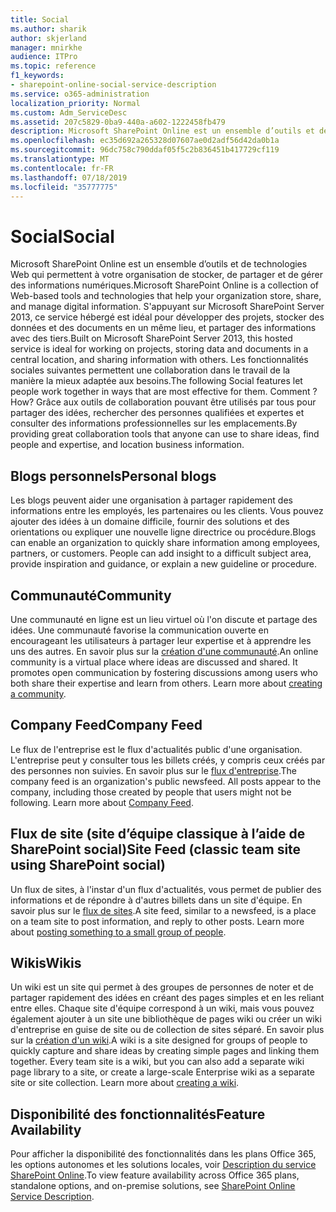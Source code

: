 ```yaml
---
title: Social
ms.author: sharik
author: skjerland
manager: mnirkhe
audience: ITPro
ms.topic: reference
f1_keywords:
- sharepoint-online-social-service-description
ms.service: o365-administration
localization_priority: Normal
ms.custom: Adm_ServiceDesc
ms.assetid: 207c5829-0ba9-440a-a602-1222458fb479
description: Microsoft SharePoint Online est un ensemble d’outils et de technologies Web qui permettent à votre organisation de stocker, de partager et de gérer des informations numériques. S'appuyant sur Microsoft SharePoint Server 2013, ce service hébergé est idéal pour développer des projets, stocker des données et des documents en un même lieu, et partager des informations avec des tiers. Les fonctionnalités sociales suivantes permettent une collaboration dans le travail de la manière la mieux adaptée aux besoins. Comment ? Grâce aux outils de collaboration pouvant être utilisés par tous pour partager des idées, rechercher des personnes qualifiées et expertes et consulter des informations professionnelles sur les emplacements.
ms.openlocfilehash: ec35d692a265328d07607ae0d2adf56d42da0b1a
ms.sourcegitcommit: 96dc758c790ddaf05f5c2b836451b417729cf119
ms.translationtype: MT
ms.contentlocale: fr-FR
ms.lasthandoff: 07/18/2019
ms.locfileid: "35777775"
---
```

# <a name="social"></a><span data-ttu-id="3156b-107">Social</span><span class="sxs-lookup"><span data-stu-id="3156b-107">Social</span></span>

<span data-ttu-id="3156b-108">Microsoft SharePoint Online est un ensemble d’outils et de technologies Web qui permettent à votre organisation de stocker, de partager et de gérer des informations numériques.</span><span class="sxs-lookup"><span data-stu-id="3156b-108">Microsoft SharePoint Online is a collection of Web-based tools and technologies that help your organization store, share, and manage digital information.</span></span> <span data-ttu-id="3156b-109">S'appuyant sur Microsoft SharePoint Server 2013, ce service hébergé est idéal pour développer des projets, stocker des données et des documents en un même lieu, et partager des informations avec des tiers.</span><span class="sxs-lookup"><span data-stu-id="3156b-109">Built on Microsoft SharePoint Server 2013, this hosted service is ideal for working on projects, storing data and documents in a central location, and sharing information with others.</span></span> <span data-ttu-id="3156b-110">Les fonctionnalités sociales suivantes permettent une collaboration dans le travail de la manière la mieux adaptée aux besoins.</span><span class="sxs-lookup"><span data-stu-id="3156b-110">The following Social features let people work together in ways that are most effective for them.</span></span> <span data-ttu-id="3156b-111">Comment ?</span><span class="sxs-lookup"><span data-stu-id="3156b-111">How?</span></span> <span data-ttu-id="3156b-112">Grâce aux outils de collaboration pouvant être utilisés par tous pour partager des idées, rechercher des personnes qualifiées et expertes et consulter des informations professionnelles sur les emplacements.</span><span class="sxs-lookup"><span data-stu-id="3156b-112">By providing great collaboration tools that anyone can use to share ideas, find people and expertise, and location business information.</span></span> 
  
## <a name="personal-blogs"></a><span data-ttu-id="3156b-113">Blogs personnels</span><span class="sxs-lookup"><span data-stu-id="3156b-113">Personal blogs</span></span>
<span data-ttu-id="3156b-114"><a name="bkmk_Blogs"> </a></span><span class="sxs-lookup"><span data-stu-id="3156b-114"></span></span>

<span data-ttu-id="3156b-p103">Les blogs peuvent aider une organisation à partager rapidement des informations entre les employés, les partenaires ou les clients. Vous pouvez ajouter des idées à un domaine difficile, fournir des solutions et des orientations ou expliquer une nouvelle ligne directrice ou procédure.</span><span class="sxs-lookup"><span data-stu-id="3156b-p103">Blogs can enable an organization to quickly share information among employees, partners, or customers. People can add insight to a difficult subject area, provide inspiration and guidance, or explain a new guideline or procedure.</span></span>
  
## <a name="community"></a><span data-ttu-id="3156b-117">Communauté</span><span class="sxs-lookup"><span data-stu-id="3156b-117">Community</span></span>
<span data-ttu-id="3156b-118"><a name="bkmk_Community"> </a></span><span class="sxs-lookup"><span data-stu-id="3156b-118"></span></span>

<span data-ttu-id="3156b-p104">Une communauté en ligne est un lieu virtuel où l'on discute et partage des idées. Une communauté favorise la communication ouverte en encourageant les utilisateurs à partager leur expertise et à apprendre les uns des autres. En savoir plus sur la [création d'une communauté](https://go.microsoft.com/fwlink/p/?LinkId=271061).</span><span class="sxs-lookup"><span data-stu-id="3156b-p104">An online community is a virtual place where ideas are discussed and shared. It promotes open communication by fostering discussions among users who both share their expertise and learn from others. Learn more about [creating a community](https://go.microsoft.com/fwlink/p/?LinkId=271061).</span></span>
  
## <a name="company-feed"></a><span data-ttu-id="3156b-122">Company Feed</span><span class="sxs-lookup"><span data-stu-id="3156b-122">Company Feed</span></span>
<span data-ttu-id="3156b-123"><a name="bkmk_CompanyFeed"> </a></span><span class="sxs-lookup"><span data-stu-id="3156b-123"></span></span>

<span data-ttu-id="3156b-p105">Le flux de l'entreprise est le flux d'actualités public d'une organisation. L'entreprise peut y consulter tous les billets créés, y compris ceux créés par des personnes non suivies. En savoir plus sur le [flux d'entreprise](https://go.microsoft.com/fwlink/p/?LinkId=271062).</span><span class="sxs-lookup"><span data-stu-id="3156b-p105">The company feed is an organization's public newsfeed. All posts appear to the company, including those created by people that users might not be following. Learn more about [Company Feed](https://go.microsoft.com/fwlink/p/?LinkId=271062).</span></span>
  
## <a name="site-feed-classic-team-site-using-sharepoint-social"></a><span data-ttu-id="3156b-127">Flux de site (site d’équipe classique à l’aide de SharePoint social)</span><span class="sxs-lookup"><span data-stu-id="3156b-127">Site Feed (classic team site using SharePoint social)</span></span>
<span data-ttu-id="3156b-128"><a name="bkmk_SiteFeed"> </a></span><span class="sxs-lookup"><span data-stu-id="3156b-128"></span></span>

<span data-ttu-id="3156b-p106">Un flux de sites, à l'instar d'un flux d'actualités, vous permet de publier des informations et de répondre à d'autres billets dans un site d'équipe. En savoir plus sur le [flux de sites](https://go.microsoft.com/fwlink/p/?LinkId=271071).</span><span class="sxs-lookup"><span data-stu-id="3156b-p106">A site feed, similar to a newsfeed, is a place on a team site to post information, and reply to other posts. Learn more about [posting something to a small group of people](https://go.microsoft.com/fwlink/p/?LinkId=271071).</span></span>
  
## <a name="wikis"></a><span data-ttu-id="3156b-131">Wikis</span><span class="sxs-lookup"><span data-stu-id="3156b-131">Wikis</span></span>
<span data-ttu-id="3156b-132"><a name="bkmk_Wikis"> </a></span><span class="sxs-lookup"><span data-stu-id="3156b-132"></span></span>

<span data-ttu-id="3156b-p107">Un wiki est un site qui permet à des groupes de personnes de noter et de partager rapidement des idées en créant des pages simples et en les reliant entre elles. Chaque site d'équipe correspond à un wiki, mais vous pouvez également ajouter à un site une bibliothèque de pages wiki ou créer un wiki d'entreprise en guise de site ou de collection de sites séparé. En savoir plus sur la [création d'un wiki](https://go.microsoft.com/fwlink/p/?LinkId=271358).</span><span class="sxs-lookup"><span data-stu-id="3156b-p107">A wiki is a site designed for groups of people to quickly capture and share ideas by creating simple pages and linking them together. Every team site is a wiki, but you can also add a separate wiki page library to a site, or create a large-scale Enterprise wiki as a separate site or site collection. Learn more about [creating a wiki](https://go.microsoft.com/fwlink/p/?LinkId=271358).</span></span>
  
## <a name="feature-availability"></a><span data-ttu-id="3156b-136">Disponibilité des fonctionnalités</span><span class="sxs-lookup"><span data-stu-id="3156b-136">Feature Availability</span></span>
<span data-ttu-id="3156b-137"><a name="bkmk_Wikis"> </a></span><span class="sxs-lookup"><span data-stu-id="3156b-137"></span></span>

<span data-ttu-id="3156b-138">Pour afficher la disponibilité des fonctionnalités dans les plans Office 365, les options autonomes et les solutions locales, voir [Description du service SharePoint Online](sharepoint-online-service-description.md).</span><span class="sxs-lookup"><span data-stu-id="3156b-138">To view feature availability across Office 365 plans, standalone options, and on-premise solutions, see [SharePoint Online Service Description](sharepoint-online-service-description.md).</span></span>
  

